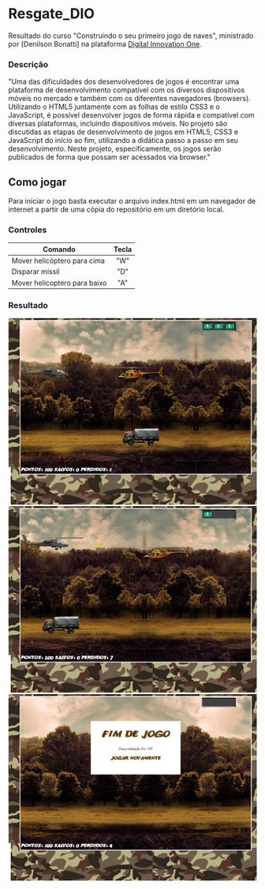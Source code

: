 # Resgate_DIO
Resultado do curso "Construindo o seu primeiro jogo de naves", ministrado por [Denilson Bonatti] na plataforma [Digital Innovation One](https://digitalinnovation.one/ "Digital Innovation One"). 

### Descrição
"Uma das dificuldades dos desenvolvedores de jogos é encontrar uma plataforma de desenvolvimento compatível com os diversos dispositivos móveis no mercado e também com os diferentes navegadores (browsers). Utilizando o HTML5 juntamente com as folhas de estilo CSS3 e o JavaScript, é possível desenvolver jogos de forma rápida e compatível com diversas plataformas, incluindo dispositivos móveis. No projeto são discutidas as etapas de desenvolvimento de jogos em HTML5, CSS3 e JavaScript do início ao fim, utilizando a didática passo a passo em seu desenvolvimento. Neste projeto, especificamente, os jogos serão publicados de forma que possam ser acessados via browser."
## Como jogar
Para iniciar o jogo basta executar o arquivo index.html em um navegador de internet a partir de uma cópia do repositório em um diretório local.
### Controles
| Comando                            |  Tecla |
|------------------------------------|:------:|
| Mover helicóptero para cima        |   "W"  |
| Disparar míssil                    |   "D"  |
| Mover helicoptero para baixo       |   "A"  |

### Resultado
<img src="imgs/Resultado1.png">
<img src="imgs/Resultado2.png">
<img src="imgs/Resultado3.png">
